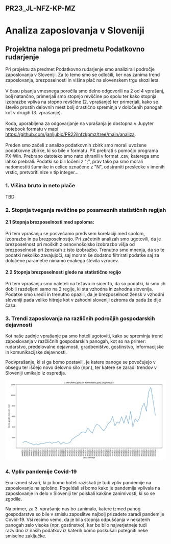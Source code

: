 ## PR23_JL-NFZ-KP-MZ
# Analiza zaposlovanja v Sloveniji
## Projektna naloga pri predmetu Podatkovno rudarjenje

Pri projektu za predmet Podatkovno rudarjenje smo analizirali področje zaposlovanja v Sloveniji. Za to temo smo se odločili, ker nas zanima trend zaposlovanja, brezposelnosti in višina plač na slovenskem trgu skozi leta.
<br><br>
V času pisanja vmesnega poročila smo delno odgovorili na 2 od 4 vprašanj, bolj natančno, primerjali smo stopnjo revščine po spolu ter kako stopnja izobrazbe vpliva na stopno revščine (2. vprašanje) ter primerjali, kako se število prostih delovnih mest bolj drastično spreminja v določenih panogah kot v drugih (3. vprašanje).
<br><br>
Koda, uporabljena za odgovarjanje na vprašanja je dostopna v Jupyter notebook formatu v mapi https://github.com/janljubic/PR22jlnfzkpmz/tree/main/analiza.
<br><br>
Preden smo začeli z analizo podatkovnih zbirk smo morali uvožene podatkovne zbirke, ki so bile v formatu .PX prebrati s pomočjo programa PX-Win. Prebrano datoteko smo nato shranili v format .csv, katerega smo lahko prebrali. Podatki so bili ločeni z ";", prav tako pa smo morali nadomestiti šumnike in celice označene z "N", odstraniti presledke v imenih vrstic, pretvoriti nize v tip integer...

### 1. Višina bruto in neto plače

TBD


### 2. Stopnja tveganja revščine po posameznih statističnih regijah

#### 2.1 Stopnja brezposelnosti med spoloma:

Pri tem vprašanju se posvečamo predvsem korelaciji med spolom, izobrazbo in pa brezposelnostjo. Pri začetnih analizah smo ugotovili, da je brezposelnost pri moških z osnovnošolsko izobrazbo višja od brezposelnosti pri ženskah z isto izobrazbo. Trenutno smo mnenja, da so te podatki nekoliko zavajujoči, saj moram še dodatno filtrirati podatke saj za določene parametre nimamo enakega števila vzrocev. 

#### 2.2 Stopnja brezposelnosti glede na statistično regijo

Pri tem vprašanju smo naleteli na težavo in sicer to, da so podatki, ki smo jih dobili razdeljeni samo na 2 regije, ki sta vzhodna in zahodna slovenija. Podatke smo uredii in trenutno opazili, da je brezposelnost žensk v vzhodni sloveniji pada veliko hitreje kot v zahodni sloveniji oziroma da pada že dlje časa.


### 3. Trendi zaposlovanja na različnih področjih gospodarskih dejavnosti

Kot naše zadnje vprašanje pa smo hoteli ugotoviti, kako se spreminja trend zaposlovanja v razčličnih gospodarskih panogah, kot so na primer: rudarstvo, predelovalne dejavnosti, gradbeništvo, gostinstvo, informacijske in komunikacijske dejavnosti.

Podvprašanje, ki si ga bomo postavili, je katere panoge se povečujejo v obsegu ter iščejo novo delovno silo (npr.), ter katere se zaradi trendov v Sloveniji umikajo iz ospredja. 

![Slika kot primer](slike/graf_infromacijska.png)

### 4. Vpliv pandemije Covid-19

Ena izmed stvari, ki jo bomo hoteli raziskati je tudi vpliv pandemije na zaposlovanje na splošno. Pogeldali si bomo kako je pandemija vplivala na zaposlovanje in delo v Sloveniji ter poiskali kakšne zanimivosti, ki so se zgodile.

Na primer, za 3. vprašanje nas bo zanimalo, katere izmed panog gospodarstva so bile v smislu zaposlitve najbolj prizadete zaradi pandemije Covid-19. Vsi recimo vemo, da je bila stopnja odpuščanja v nekaterih panogah zelo visoka (npr. gostinstvo), kar bo bilo najverjetneje tudi razvidno iz naših podatkov iz katerih bomo poskušali potegniti neke smiselne zaključke.
